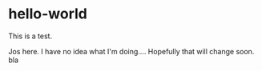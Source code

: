 # hello-world
This is a test.

Jos here. I have no idea what I'm doing.... Hopefully that will change soon.
bla
